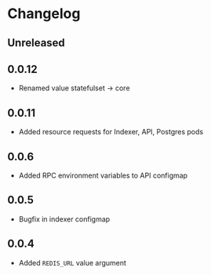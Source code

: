 # Changelog

## Unreleased

## 0.0.12

- Renamed value statefulset -> core

## 0.0.11

- Added resource requests for Indexer, API, Postgres pods

## 0.0.6

- Added RPC environment variables to API configmap

## 0.0.5

- Bugfix in indexer configmap

## 0.0.4

- Added `REDIS_URL` value argument
